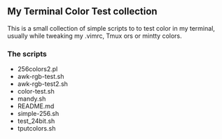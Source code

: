 ## My Terminal Color Test collection ##

This is a small collection of simple scripts to to test color in my terminal,
usually while tweaking my .vimrc, Tmux ors or mintty colors.

### The scripts ###

* 256colors2.pl
* awk-rgb-test.sh
* awk-rgb-test2.sh
* color-test.sh
* mandy.sh
* README.md
* simple-256.sh
* test_24bit.sh
* tputcolors.sh
